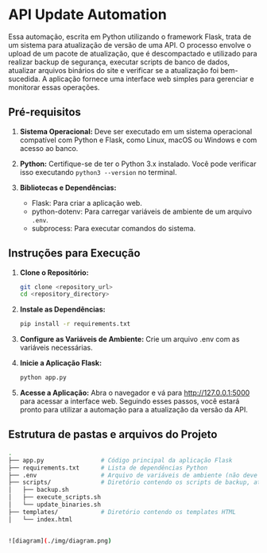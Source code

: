 # API Update Automation

Essa automação, escrita em Python utilizando o framework Flask, trata de um sistema para atualização de versão de uma API. O processo envolve o upload de um pacote de atualização, que é descompactado e utilizado para realizar backup de segurança, executar scripts de banco de dados, atualizar arquivos binários do site e verificar se a atualização foi bem-sucedida. A aplicação fornece uma interface web simples para gerenciar e monitorar essas operações.

## Pré-requisitos

1. **Sistema Operacional:** Deve ser executado em um sistema operacional compatível com Python e Flask, como Linux, macOS ou Windows e com acesso ao banco.

2. **Python:** Certifique-se de ter o Python 3.x instalado. Você pode verificar isso executando `python3 --version` no terminal.

3. **Bibliotecas e Dependências:**
   - Flask: Para criar a aplicação web.
   - python-dotenv: Para carregar variáveis de ambiente de um arquivo `.env`.
   - subprocess: Para executar comandos do sistema.

## Instruções para Execução

1. **Clone o Repositório:**
   ```sh
   git clone <repository_url>
   cd <repository_directory>

2. **Instale as Dependências:**
   ```sh
   pip install -r requirements.txt

3. **Configure as Variáveis de Ambiente:**
Crie um arquivo .env com as variáveis necessárias.

4. **Inicie a Aplicação Flask:**
   ```sh
   python app.py
5. **Acesse a Aplicação:**
Abra o navegador e vá para http://127.0.0.1:5000 para acessar a interface web.
Seguindo esses passos, você estará pronto para utilizar a automação para a atualização da versão da API.

## Estrutura de pastas e arquivos do Projeto
   ```sh
   .
├── app.py                # Código principal da aplicação Flask
├── requirements.txt      # Lista de dependências Python
├── .env                  # Arquivo de variáveis de ambiente (não deve ser commitado)
├── scripts/              # Diretório contendo os scripts de backup, atualização de banco de dados e atualização de binários
│   ├── backup.sh
│   ├── execute_scripts.sh
│   └── update_binaries.sh
├── templates/            # Diretório contendo os templates HTML
│   └── index.html


![diagram](./img/diagram.png)
